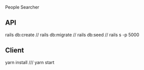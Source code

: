 People Searcher

## API
rails db:create // rails db:migrate // rails db:seed // rails s -p 5000

## Client
yarn install /// yarn start
